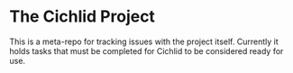 # The Cichlid Project
This is a meta-repo for tracking issues with the project itself. Currently it holds tasks that must be completed for Cichlid to be considered ready for use.
